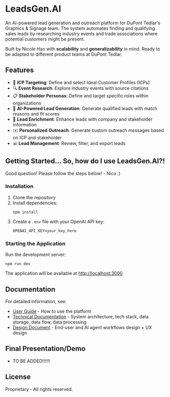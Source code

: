 # LeadsGen.AI

An AI-powered lead generation and outreach platform for DuPont Tedlar's Graphics & Signage team. The system automates finding and qualifying sales leads by researching industry events and trade associations where potential customers might be present.

Built by Nicole Hao with **scalability** and **generalizability** in mind. Ready to be adapted to different product teams at DuPont Tedlar.


## Features

- 🎯 **ICP Targeting**: Define and select Ideal Customer Profiles (ICPs)
- 🔍 **Event Research**: Explore industry events with source citations
- 📋 **Stakeholder Personas**: Define and target specific roles within organizations
- 🤖 **AI-Powered Lead Generation**: Generate qualified leads with match reasons and fit scores
- 💼 **Lead Enrichment**: Enhance leads with company and stakeholder information
- ✉️ **Personalized Outreach**: Generate custom outreach messages based on ICP and stakeholder
- 📊 **Lead Management**: Review, filter, and export leads

## Getting Started... So, how do I use LeadsGen.AI?!
Good question! Please follow the steps below! - Nico :)

### Installation

1. Clone the repository
2. Install dependencies:
   ```
   npm install
   ```
3. Create a `.env` file with your OpenAI API key:
   ```
   OPENAI_API_KEY=your_key_here
   ```

### Starting the Application

Run the development server:
```
npm run dev
```

The application will be available at [http://localhost:3000](http://localhost:3000)

## Documentation

For detailed information, see:

- [User Guide](USER_GUIDE.md) - How to use the platform
- [Technical Documentation](DOCUMENTATION.md) - System architecture, tech stack, data storage, data flow, data processing
- [Design Document]() - End-user and AI agent workflows design + UX design


## Final Presentation/Demo
- TO BE ADDED!!!!!!

## License

Proprietary - All rights reserved.

